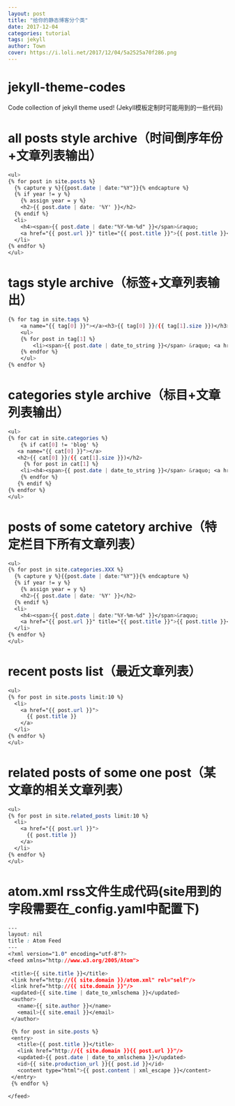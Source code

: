 ```yaml
---
layout: post
title: "给你的静态博客分个类"
date: 2017-12-04
categories: tutorial
tags: jekyll
author: Town
cover: https://i.loli.net/2017/12/04/5a2525a70f286.png
---
```


# jekyll-theme-codes
Code collection of jekyll theme used! (Jekyll模板定制时可能用到的一些代码)


# all posts style archive（时间倒序年份+文章列表输出）
```css
<ul>
{% for post in site.posts %}
  {% capture y %}{{post.date | date:"%Y"}}{% endcapture %}
  {% if year != y %}
    {% assign year = y %}
    <h2>{{ post.date | date: '%Y' }}</h2> 
  {% endif %}
  <li>
    <h4><span>{{ post.date | date:"%Y-%m-%d" }}</span>&raquo;
    <a href="{{ post.url }}" title="{{ post.title }}">{{ post.title }}</a></h4>
  </li> 
{% endfor %}
</ul>
```

# tags style archive（标签+文章列表输出）
```css
{% for tag in site.tags %} 
    <a name="{{ tag[0] }}"></a><h3>{{ tag[0] }}({{ tag[1].size }})</h3>
    <ul>
    {% for post in tag[1] %}
        <li><span>{{ post.date | date_to_string }}</span> &raquo; <a href="{{ post.url }}">{{ post.title }}</a></li>
    {% endfor %}
    </ul>
{% endfor %}
```

# categories style archive（标目+文章列表输出）
```css
<ul>
{% for cat in site.categories %} 
    {% if cat[0] != 'blog' %} 
   <a name="{{ cat[0] }}"></a>
   <h2>{{ cat[0] }}({{ cat[1].size }})</h2> 
     {% for post in cat[1] %} 
    <li><h4><span>{{ post.date | date_to_string }}</span> &raquo; <a href="{{ post.url }}">{{ post.title }}</a></h4></li>
    {% endfor %} 
   {% endif %} 
{% endfor %} 
</ul>
```

# posts of some catetory archive（特定栏目下所有文章列表）
```css
<ul>
{% for post in site.categories.XXX %}
  {% capture y %}{{post.date | date:"%Y"}}{% endcapture %}
  {% if year != y %}
    {% assign year = y %}
    <h2>{{ post.date | date: '%Y' }}</h2> 
  {% endif %}
  <li>
    <h4><span>{{ post.date | date:"%Y-%m-%d" }}</span>&raquo;
    <a href="{{ post.url }}" title="{{ post.title }}">{{ post.title }}</a></h4>
  </li> 
{% endfor %}
</ul>
```

# recent posts list（最近文章列表）
```css
<ul>
{% for post in site.posts limit:10 %}
  <li>
    <a href="{{ post.url }}">
      {{ post.title }}
    </a>
  </li>
{% endfor %}  
</ul>
```

# related posts of some one post（某文章的相关文章列表）
```css
<ul>
{% for post in site.related_posts limit:10 %}
  <li>
    <a href="{{ post.url }}">
      {{ post.title }}
    </a>
  </li>
{% endfor %}  
</ul>
```

# atom.xml rss文件生成代码(site用到的字段需要在_config.yaml中配置下)
```css
---
layout: nil
title : Atom Feed
---
<?xml version="1.0" encoding="utf-8"?>
<feed xmlns="http://www.w3.org/2005/Atom">
 
 <title>{{ site.title }}</title>
 <link href="http://{{ site.domain }}/atom.xml" rel="self"/>
 <link href="http://{{ site.domain }}"/>
 <updated>{{ site.time | date_to_xmlschema }}</updated>
 <author>
   <name>{{ site.author }}</name>
   <email>{{ site.email }}</email>
 </author>

 {% for post in site.posts %}
 <entry>
   <title>{{ post.title }}</title>
   <link href="http://{{ site.domain }}{{ post.url }}"/>
   <updated>{{ post.date | date_to_xmlschema }}</updated>
   <id>{{ site.production_url }}{{ post.id }}</id>
   <content type="html">{{ post.content | xml_escape }}</content>
 </entry>
 {% endfor %}

</feed>
```



